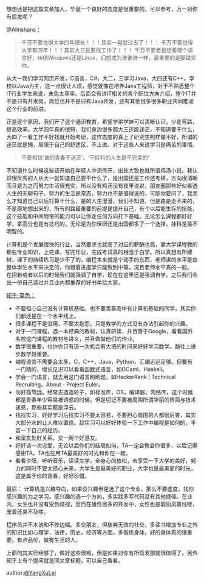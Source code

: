 想想还是把这篇文章加入，毕竟一个良好的态度是很重要的。可以参考，万一对你有启发呢？

@Alinshans：
>千万不要觉得大学四年很长！！！其实一晃就过去了！！！
千万不要觉得大学有四年！！！其实大三就要找工作了！！！
千万不要老是想着哪个语言好，纠结Windows还是Linux，幻想成为谁谁谁一样，最重要的是脚踏实地。  

从大一我们学习网页开发，C语言，C#，大二，三学习Java，大四还有C++。学校以Java为主，这一点很让人烦，感觉就像在培养Java工程师，对于不熟悉整个IT行业学生来说，未免太草率。后面会有讲IT相关的各个职位方向介绍，整个IT并不是只有开发岗，岗位也并不是只有Java开发，还有其他很多很多职业共同推动这个行业的前进。

正是这个原因，我们开了这个通识教育，希望学弟学妹可以清晰认识，少走弯路，提高效率。大学四年真的很短，我们身边很多都大三还能迷茫，不知道要干什么，大四了一看工作不好找就开始考研，这样态度的真上了研究生照样做不好，所谓的迷茫就是懒，局限于自己的舒适区，不上进。对于这些人来说学习是痛苦的事情。
>不要相信‘谁的青春不迷茫’，‘不挂科的人生是不完美的’  

不知道什么时候这些话开始在年轻人中流传开，出处大致也就所谓鸡汤小说。我认识很优秀的人从大一就知道自己要干什么了，是出国还是工作还考研，方向很清晰而且是为之而努力生活很充实，所以没有鸡汤没有夜里说说，朋友圈那些好似看透人生的无聊句子。努力的生活是常态，努力也不是值得说的，可能你要问了，我怎么才知道自己以后打算干什么，是的人生漫漫，我们不知道。但是路是走不来的，不是原地想出来的，所有的路最重要的前提是提升自己，有个以后能生存的技能，这个技能和中间附带的能力可以让你走任何方向打下基础。无论怎么课程都好好学，拿高分也是有技巧的，无论是为你保研还是出国都多了一个选择，挂科是最不明智的。

计算机是个发展很快的行业，当然要求也就高了对应的薪酬也高，靠大学课程教的那些专业知识，上完课，写完作业，完成考试真的相当于白学。所以真想有所建树，课下的持续练习是少不了的，编程本来就是个动手的东西，老师讲的水平是由整体学生水平来决定的，你跟着进度学只能做到中等，况且老师水平真的一般。 在招新或者以后的时候我们就强调了自学，现在在这里还是强调自学。之后我们会出一份自己读过并且业内都推荐的好书单给大家。


[知乎-蓝色：](
链接：https://www.zhihu.com/question/50312449/answer/120653369)

>
- 不要担心自己没有计算机基础，也不要羡慕高中有计算机基础的同学，其实你们都还是在一个水平线上。
- 很多课程不是没用，不要太抱怨，只是教学的方式没有办法引起你的兴趣。
- 对于一门课程，选一本经典的教材，认真研读，并且善于Google，看看国外名校这门课程的教材与讲义，并且做做他们的作业。
- 数学很重要，也许你只有这一次机会有大把的时间来好好学习数学。越往上进步数学越重要。
- 编程语言不需要会太多，C，C++，Java，Python，汇编远远足够。但要有一门精的，增长见识可以看看函数式语言，如OCaml，Haskell。
- 学会一门语言，就去用这门语言刷刷题，如HackerRank | Technical Recruiting，About - Project Euler。
- 勿好高骛远。经常去造造轮子，如标准库，OS，编译器，网络库，这个时候都是青春年少容易被诱惑的时候，但是切记不要被周围所谓华丽的界面与技术迷惑，那些其实都是浮云。
- 找找实习，好好学习后找实习不要太容易，不要担心周围的人都很厉害，其实大部分水的让人难以置信。趁实习可以好好体验一下工作中编程是如何的，丰富一下自己的经历。
- 和室友处好关系，交一两个好基友。
- 好好谈一次恋爱，无论以后你们的结局如何，TA一定会教会你很多，以后记得感谢TA，TA也在用TA最美好的时光和你在一起。
- 看看夕阳，听听音乐，读读文学，全身心的放松，去享受一下大学的美好，努力的同时不要太担心未来，大学生是最美好的职业，大学也是最美丽的时光，这是属于你的青春，好好珍惜。


最后：
计算机是兴趣导向，如果没兴趣但是选了这个专业，那么不要虚度，找你感兴趣的为之学习。感兴趣的选一个方向，多实践多写代码没有其他捷径。在业内，女生也并没有受到歧视，反而在雄性居多的开发中，女性也是靓丽风景线喽，宠着还来不及喽。

程序员并不木讷和不修边幅。多交朋友，但放弃无效的社交，多读书增加专业之外的知识比如心理学，法律，历史，经济等方面。多锻炼身体，好的身体真的很重要。有点品位，做有生活的人。

上面的其实已经够了，做好这些很难，但是如果对你有所启发那就很值得了。另外知乎上有个提问就是同文章标题，可以自己看看。

author:[@YangXuLei](http://www.github.com/Yangxulei)


